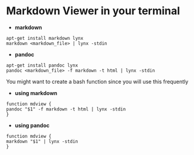 # Markdown Viewer in your terminal
* **markdown**
 
```shell
apt-get install markdown lynx
markdown <markdown_file> | lynx -stdin
```
 
* **pandoc**
 
```shell
apt-get install pandoc lynx
pandoc <markdown_file> -f markdown -t html | lynx -stdin
```
 
You might want to create a bash function since you will use this frequently
 
* **using markdown**
```shell
function mdview {
pandoc "$1" -f markdown -t html | lynx -stdin
}
```
 
* **using pandoc**
 
```shell
function mdview {
markdown "$1" | lynx -stdin
}
```
